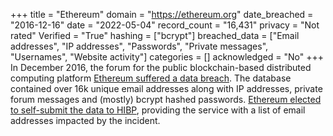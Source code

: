 +++
title = "Ethereum"
domain = "https://ethereum.org"
date_breached = "2016-12-16"
date = "2022-05-04"
record_count = "16,431"
privacy = "Not rated"
Verified = "True"
hashing = ["bcrypt"]
breached_data = ["Email addresses", "IP addresses", "Passwords", "Private messages", "Usernames", "Website activity"]
categories = []
acknowledged = "No"
+++
In December 2016, the forum for the public blockchain-based distributed computing platform <a href="https://blog.ethereum.org/2016/12/19/security-alert-12192016-ethereum-org-forums-database-compromised/" target="_blank" rel="noopener">Ethereum suffered a data breach</a>. The database contained over 16k unique email addresses along with IP addresses, private forum messages and (mostly) bcrypt hashed passwords. <a href="https://www.troyhunt.com/the-ethereum-forum-was-hacked-and-theyve-voluntarily-submitted-the-data-to-have-i-been-pwned" target="_blank" rel="noopener">Ethereum elected to self-submit the data to HIBP</a>, providing the service with a list of email addresses impacted by the incident.
